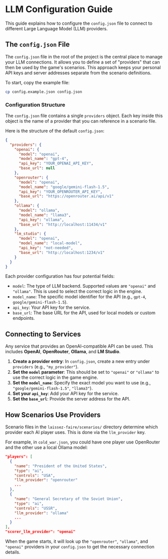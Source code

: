 # LLM Configuration Guide

This guide explains how to configure the `config.json` file to connect to different Large Language Model (LLM) providers.

## The `config.json` File

The `config.json` file in the root of the project is the central place to manage your LLM connections. It allows you to define a set of "providers" that can then be used by the game's scenarios. This approach keeps your personal API keys and server addresses separate from the scenario definitions.

To start, copy the example file:
```bash
cp config.example.json config.json
```

### Configuration Structure

The `config.json` file contains a single `providers` object. Each key inside this object is the name of a provider that you can reference in a scenario file.

Here is the structure of the default `config.json`:

```json
{
  "providers": {
    "openai": {
      "model": "openai",
      "model_name": "gpt-4",
      "api_key": "YOUR_OPENAI_API_KEY",
      "base_url": null
    },
    "openrouter": {
      "model": "openai",
      "model_name": "google/gemini-flash-1.5",
      "api_key": "YOUR_OPENROUTER_API_KEY",
      "base_url": "https://openrouter.ai/api/v1"
    },
    "ollama": {
      "model": "ollama",
      "model_name": "llama3",
      "api_key": "ollama",
      "base_url": "http://localhost:11434/v1"
    },
    "lm_studio": {
      "model": "openai",
      "model_name": "local-model",
      "api_key": "not-needed",
      "base_url": "http://localhost:1234/v1"
    }
  }
}
```

Each provider configuration has four potential fields:
- `model`: The type of LLM backend. Supported values are `"openai"` and `"ollama"`. This is used to select the correct logic in the engine.
- `model_name`: The specific model identifier for the API (e.g., `gpt-4`, `google/gemini-flash-1.5`).
- `api_key`: Your API key for the service.
- `base_url`: The base URL for the API, used for local models or custom endpoints.

## Connecting to Services

Any service that provides an OpenAI-compatible API can be used. This includes **OpenAI**, **OpenRouter**, **Ollama**, and **LM Studio**.

1.  **Create a provider entry**: In `config.json`, create a new entry under `providers` (e.g., `"my_provider"`).
2.  **Set the `model` parameter**: This should be set to `"openai"` or `"ollama"` to use the correct logic in the game engine.
3.  **Set the `model_name`**: Specify the exact model you want to use (e.g., `"google/gemini-flash-1.5"`, `"llama3"`).
4.  **Set your `api_key`**: Add your API key for the service.
5.  **Set the `base_url`**: Provide the server address for the API.

## How Scenarios Use Providers

Scenario files in the `laissez-faire/scenarios/` directory determine which provider each AI player uses. This is done via the `llm_provider` key.

For example, in `cold_war.json`, you could have one player use OpenRouter and the other use a local Ollama model:

```json
"players": [
  {
    "name": "President of the United States",
    "type": "ai",
    "controls": "USA",
    "llm_provider": "openrouter"
    ...
  },
  {
    "name": "General Secretary of the Soviet Union",
    "type": "ai",
    "controls": "USSR",
    "llm_provider": "ollama"
    ...
  }
],
"scorer_llm_provider": "openai"
```

When the game starts, it will look up the `"openrouter"`, `"ollama"`, and `"openai"` providers in your `config.json` to get the necessary connection details.
